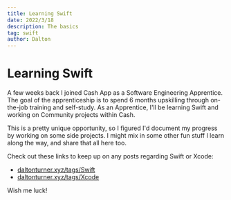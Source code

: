 ```yaml
---
title: Learning Swift
date: 2022/3/18
description: The basics
tag: swift
author: Dalton
---
```


# Learning Swift

A few weeks back I joined Cash App as a Software Engineering Apprentice. The goal of the apprenticeship is to spend 6 months upskilling through on-the-job training and self-study. As an Apprentice, I'll be learning Swift and working on Community projects within Cash. 

This is a pretty unique opportunity, so I figured I'd document my progress by working on some side projects. I might mix in some other fun stuff I learn along the way, and share that all here too.

Check out these links to keep up on any posts regarding Swift or Xcode:

* [daltonturner.xyz/tags/Swift](https://daltonturner.xyz/tags/Swift)
* [daltonturner.xyz/tags/Xcode](https://daltonturner.xyz/tags/Xcode)

Wish me luck! 
